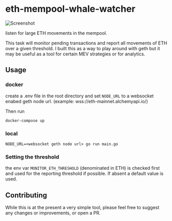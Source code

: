 # eth-mempool-whale-watcher

![Screenshot](https://i.ibb.co/Js6fSFC/2021-07-23-011128-903x402-scrot.png)


listen for large ETH movements in the mempool.

This task will monitor pending transactions and report all movements of ETH over a given threshold.
I built this as a way to play around with geth but it may be useful as a tool for certain MEV strategies
or for analytics.

## Usage
### docker
create a .env file in the root directory and set ```NODE_URL``` to a websocket enabed geth node url. (example: wss://eth-mainnet.alchemyapi.io/)

Then run
```
docker-compose up
```

### local
```
NODE_URL=<websocket geth node url> go run main.go
```

### Setting the threshold

the env var ```MONITOR_ETH_THRESHOLD``` (denominated in ETH) is checked first and used for the reporting threshold if possible. If absent a default value is used.

## Contributing

While this is at the present a very simple tool, please feel free to suggest any changes or improvements, or open a PR.
